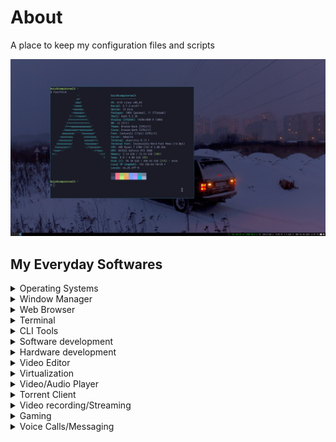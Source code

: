 # About

A place to keep my configuration files and scripts

![desktop](./assets/desktop.png)

## My Everyday Softwares

<details>
  <summary>Operating Systems</summary>

  - Arch Linux for laptops and desktops
  - Proxmox VE for server machines with multiple VMs
  - Debian for most server deployments
  - OPNsense for DIY routers
  - Windows VM for cursed softwares that only works in MsTM
</details>

<details>
  <summary>Window Manager</summary>

  - i3wm
</details>

<details>
  <summary>Web Browser</summary>

  - Firefox
  - Google Chrome
</details>

<details>
  <summary>Terminal </summary>

  - Alacritty
</details>

<details>
  <summary>CLI Tools</summary>

  - Tmux
  - SSH
  - Fzf
  - Rsync
  - Netcat
</details>

<details>
  <summary>Software development </summary>

  - Neovim
  - Git
  - Ripgrep
  - Gdb
  - Hexdump
  - PlatformIO
  - Curl
  - Postman
  - Docker
</details>

<details>
  <summary>Hardware development </summary>

  - KiCAD
  - Blender
  - Saleae Logic2
</details>

<details>
  <summary>Video Editor</summary>

  - kdenlive
</details>

<details>
  <summary>Virtualization</summary>

  - Virt Manager
  - QEMU
</details>

<details>
  <summary>Video/Audio Player</summary>

  - Mpv
  - VLC
</details>

<details>
  <summary>Torrent Client</summary>

  - Transmission
</details>

<details>
  <summary>Video recording/Streaming</summary>

  - OBS Studio
</details>

<details>
  <summary>Gaming</summary>

  - Steam
  - Wine
  - Lutris
  - MangoHud
  - VkBasalt
</details>

<details>
  <summary>Voice Calls/Messaging</summary>

  - Discord
  - Telegram
</details>
